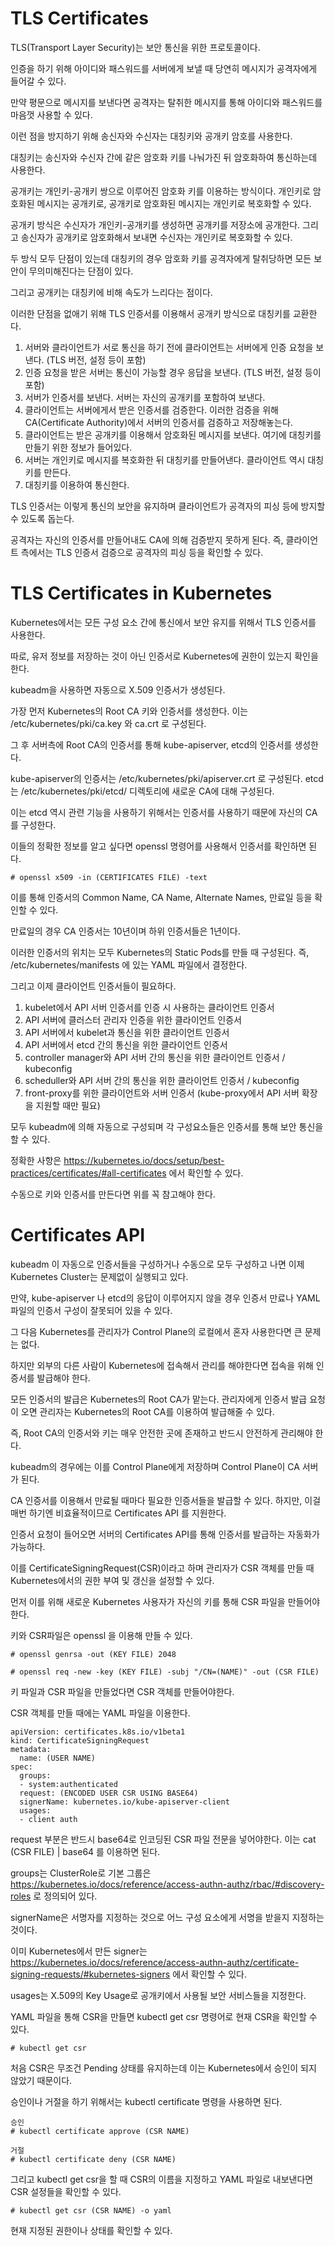 # TLS Certificates

TLS(Transport Layer Security)는 보안 통신을 위한 프로토콜이다. 

인증을 하기 위해 아이디와 패스워드를 서버에게 보낼 때 당연히 메시지가 공격자에게 들어갈 수 있다.

만약 평문으로 메시지를 보낸다면 공격자는 탈취한 메시지를 통해 아이디와 패스워드를 마음껏 사용할 수 있다.

이런 점을 방지하기 위해 송신자와 수신자는 대칭키와 공개키 암호를 사용한다.

대칭키는 송신자와 수신자 간에 같은 암호화 키를 나눠가진 뒤 암호화하여 통신하는데 사용한다.

공개키는 개인키-공개키 쌍으로 이루어진 암호화 키를 이용하는 방식이다. 개인키로 암호화된 메시지는 공개키로, 공개키로 암호화된 메시지는 개인키로 복호화할 수 있다.

공개키 방식은 수신자가 개인키-공개키를 생성하면 공개키를 저장소에 공개한다. 그리고 송신자가 공개키로 암호화해서 보내면 수신자는 개인키로 복호화할 수 있다.

두 방식 모두 단점이 있는데 대칭키의 경우 암호화 키를 공격자에게 탈취당하면 모든 보안이 무의미해진다는 단점이 있다. 

그리고 공개키는 대칭키에 비해 속도가 느리다는 점이다.

이러한 단점을 없애기 위해 TLS 인증서를 이용해서 공개키 방식으로 대칭키를 교환한다.

1. 서버와 클라이언트가 서로 통신을 하기 전에 클라이언트는 서버에게 인증 요청을 보낸다. (TLS 버전, 설정 등이 포함)
2. 인증 요청을 받은 서버는 통신이 가능할 경우 응답을 보낸다. (TLS 버전, 설정 등이 포함)
3. 서버가 인증서를 보낸다. 서버는 자신의 공개키를 포함하여 보낸다.
4. 클라이언트는 서버에게서 받은 인증서를 검증한다. 이러한 검증을 위해 CA(Certificate Authority)에서 서버의 인증서를 검증하고 저장해놓는다.
5. 클라이언트는 받은 공개키를 이용해서 암호화된 메시지를 보낸다. 여기에 대칭키를 만들기 위한 정보가 들어있다.
6. 서버는 개인키로 메시지를 복호화한 뒤 대칭키를 만들어낸다. 클라이언트 역시 대칭키를 만든다.
7. 대칭키를 이용하여 통신한다.

TLS 인증서는 이렇게 통신의 보안을 유지하며 클라이언트가 공격자의 피싱 등에 방지할 수 있도록 돕는다.

공격자는 자신의 인증서를 만들어내도 CA에 의해 검증받지 못하게 된다. 즉, 클라이언트 측에서는 TLS 인증서 검증으로 공격자의 피싱 등을 확인할 수 있다.

# TLS Certificates in Kubernetes

Kubernetes에서는 모든 구성 요소 간에 통신에서 보안 유지를 위해서 TLS 인증서를 사용한다.

따로, 유저 정보를 저장하는 것이 아닌 인증서로 Kubernetes에 권한이 있는지 확인을 한다. 

kubeadm을 사용하면 자동으로 X.509 인증서가 생성된다.

가장 먼저 Kubernetes의 Root CA 키와 인증서를 생성한다. 이는 /etc/kubernetes/pki/ca.key 와 ca.crt 로 구성된다.

그 후 서버측에 Root CA의 인증서를 통해 kube-apiserver, etcd의 인증서를 생성한다.

kube-apiserver의 인증서는 /etc/kubernetes/pki/apiserver.crt 로 구성된다. etcd는 /etc/kubernetes/pki/etcd/ 디렉토리에 새로운 CA에 대해 구성된다.

이는 etcd 역시 관련 기능을 사용하기 위해서는 인증서를 사용하기 때문에 자신의 CA를 구성한다. 

이들의 정확한 정보를 알고 싶다면 openssl 명령어를 사용해서 인증서를 확인하면 된다.

```
# openssl x509 -in (CERTIFICATES FILE) -text
```

이를 통해 인증서의 Common Name, CA Name, Alternate Names, 만료일 등을 확인할 수 있다.

만료일의 경우 CA 인증서는 10년이며 하위 인증서들은 1년이다.

이러한 인증서의 위치는 모두 Kubernetes의 Static Pods를 만들 때 구성된다. 즉, /etc/kubernetes/manifests 에 있는 YAML 파일에서 결정한다.

그리고 이제 클라이언트 인증서들이 필요하다.

1. kubelet에서 API 서버 인증서를 인증 시 사용하는 클라이언트 인증서
2. API 서버에 클러스터 관리자 인증을 위한 클라이언트 인증서
3. API 서버에서 kubelet과 통신을 위한 클라이언트 인증서
4. API 서버에서 etcd 간의 통신을 위한 클라이언트 인증서
5. controller manager와 API 서버 간의 통신을 위한 클라이언트 인증서 / kubeconfig
6. scheduller와 API 서버 간의 통신을 위한 클라이언트 인증서 / kubeconfig
7. front-proxy를 위한 클라이언트와 서버 인증서 (kube-proxy에서 API 서버 확장을 지원할 때만 필요)

모두 kubeadm에 의해 자동으로 구성되며 각 구성요소들은 인증서를 통해 보안 통신을 할 수 있다.

정확한 사항은 https://kubernetes.io/docs/setup/best-practices/certificates/#all-certificates 에서 확인할 수 있다.

수동으로 키와 인증서를 만든다면 위를 꼭 참고해야 한다.

# Certificates API

kubeadm 이 자동으로 인증서들을 구성하거나 수동으로 모두 구성하고 나면 이제 Kubernetes Cluster는 문제없이 실행되고 있다.

만약, kube-apiserver 나 etcd의 응답이 이루어지지 않을 경우 인증서 만료나 YAML 파일의 인증서 구성이 잘못되어 있을 수 있다.

그 다음 Kubernetes를 관리자가 Control Plane의 로컬에서 혼자 사용한다면 큰 문제는 없다.

하지만 외부의 다른 사람이 Kubernetes에 접속해서 관리를 해야한다면 접속을 위해 인증서를 발급해야 한다.

모든 인증서의 발급은 Kubernetes의 Root CA가 맡는다. 관리자에게 인증서 발급 요청이 오면 관리자는 Kubernetes의 Root CA를 이용하여 발급해줄 수 있다.

즉, Root CA의 인증서와 키는 매우 안전한 곳에 존재하고 반드시 안전하게 관리해야 한다.

kubeadm의 경우에는 이를 Control Plane에게 저장하며 Control Plane이 CA 서버가 된다.

CA 인증서를 이용해서 만료될 때마다 필요한 인증서들을 발급할 수 있다. 하지만, 이걸 매번 하기엔 비효율적이므로 Certificates API 를 지원한다.

인증서 요청이 들어오면 서버의 Certificates API를 통해 인증서를 발급하는 자동화가 가능하다.

이를 CertificateSigningRequest(CSR)이라고 하며 관리자가 CSR 객체를 만들 때 Kubernetes에서의 권한 부여 및 갱신을 설정할 수 있다.

먼저 이를 위해 새로운 Kubernetes 사용자가 자신의 키를 통해 CSR 파일을 만들어야 한다.

키와 CSR파일은 openssl 을 이용해 만들 수 있다.

```
# openssl genrsa -out (KEY FILE) 2048

# openssl req -new -key (KEY FILE) -subj "/CN=(NAME)" -out (CSR FILE)
```

키 파일과 CSR 파일을 만들었다면 CSR 객체를 만들어야한다.

CSR 객체를 만들 때에는 YAML 파일을 이용한다.

```
apiVersion: certificates.k8s.io/v1beta1
kind: CertificateSigningRequest
metadata:
  name: (USER NAME)
spec:
  groups:
  - system:authenticated
  request: (ENCODED USER CSR USING BASE64)
  signerName: kubernetes.io/kube-apiserver-client
  usages:
  - client auth
```

request 부분은 반드시 base64로 인코딩된 CSR 파일 전문을 넣어야한다. 이는 cat (CSR FILE) | base64 를 이용하면 된다.

groups는 ClusterRole로 기본 그룹은 https://kubernetes.io/docs/reference/access-authn-authz/rbac/#discovery-roles 로 정의되어 있다.

signerName은 서명자를 지정하는 것으로 어느 구성 요소에게 서명을 받을지 지정하는 것이다. 

이미 Kubernetes에서 만든 signer는 https://kubernetes.io/docs/reference/access-authn-authz/certificate-signing-requests/#kubernetes-signers 에서 확인할 수 있다.

usages는 X.509의 Key Usage로 공개키에서 사용될 보안 서비스들을 지정한다.

YAML 파일을 통해 CSR을 만들면 kubectl get csr 명령어로 현재 CSR을 확인할 수 있다.

```
# kubectl get csr
```

처음 CSR은 무조건 Pending 상태를 유지하는데 이는 Kubernetes에서 승인이 되지 않았기 때문이다.

승인이나 거절을 하기 위해서는 kubectl certificate 명령을 사용하면 된다.

```
승인
# kubectl certificate approve (CSR NAME)

거절
# kubectl certificate deny (CSR NAME) 
```

그리고 kubectl get csr을 할 때 CSR의 이름을 지정하고 YAML 파일로 내보낸다면 CSR 설정들을 확인할 수 있다.

```
# kubectl get csr (CSR NAME) -o yaml
```

현재 지정된 권한이나 상태를 확인할 수 있다.
